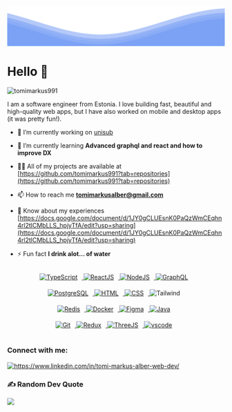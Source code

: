 ![](waves.svg)

<h1 align="left">Hello 👋</h1>

<p align="left"> <img src="https://komarev.com/ghpvc/?username=tomimarkus991&label=Profile%20views&color=4479F0&style=flat" alt="tomimarkus991" /> </p>

I am a software engineer from Estonia. I love building fast, beautiful and high-quality web apps, but I have also worked on mobile and desktop apps (it was pretty fun!).

- 🔭 I’m currently working on [unisub](https://github.com/tomimarkus991/unisub)

- 🌱 I’m currently learning **Advanced graphql and react and how to improve DX**

- 👨‍💻 All of my projects are available at [https://github.com/tomimarkus991?tab=repositories](https://github.com/tomimarkus991?tab=repositories)

- 📫 How to reach me **tomimarkusalber@gmail.com**

- 📄 Know about my experiences [https://docs.google.com/document/d/1JY0gCLUEsnK0PaQzWmCEqhn4rl2tlCMbLLS_hpjyTfA/edit?usp=sharing](https://docs.google.com/document/d/1JY0gCLUEsnK0PaQzWmCEqhn4rl2tlCMbLLS_hpjyTfA/edit?usp=sharing)

- ⚡ Fun fact **I drink alot... of water**

<br/>

<!-- Icons Resources -->
<!-- https://devicon.dev/ -->
<!-- https://cdn.jsdelivr.net/npm/simple-icons@v3/icons/ -->

<!-- Tech START -->

<div align="center" style="padding-bottom:20px;">
  <a href="https://www.typescriptlang.org/" target="_blank" rel="noreferrer">
      <img  alt="TypeScript" height="50px" style="padding-right:10px; ;" src="https://cdn.jsdelivr.net/gh/devicons/devicon/icons/typescript/typescript-plain.svg"/>
  </a>
  <a href="https://reactjs.org/" target="_blank" rel="noreferrer">
      <img  alt="ReactJS" height="50px" style="padding-right:10px;" src="https://cdn.jsdelivr.net/gh/devicons/devicon/icons/react/react-original.svg" />
  </a>
  <a href="https://nodejs.org/en/" target="_blank" rel="noreferrer">
      <img  alt="NodeJS" height="50px" style="padding-right:10px;" src="https://cdn.jsdelivr.net/gh/devicons/devicon/icons/nodejs/nodejs-original.svg"/>
  </a>
  <a href="https://www.graphql.com/" target="_blank" rel="noreferrer">
      <img  alt="GraphQL" height="50px" style="padding-right:10px;" src="https://cdn.jsdelivr.net/gh/devicons/devicon/icons/graphql/graphql-plain.svg"/>
  </a>  
</div>
<div align="center" style="padding-bottom:20px;">
  <a href="https://www.postgresql.org/" target="_blank" rel="noreferrer">
      <img  alt="PostgreSQL" height="50px" style="padding-right:10px;" src="https://cdn.jsdelivr.net/gh/devicons/devicon/icons/postgresql/postgresql-original.svg"/>
  </a>
  <a href="https://developer.mozilla.org/en-US/docs/Web/HTML" target="_blank" rel="noreferrer">
      <img  alt="HTML" height="50px" style="padding-right:10px;" src="https://cdn.jsdelivr.net/gh/devicons/devicon/icons/html5/html5-original.svg"/>
  </a>
  <a href="https://developer.mozilla.org/en-US/docs/Web/CSS" target="_blank" rel="noreferrer">
      <img alt="CSS" height="50px" style="padding-right:10px;" src="https://cdn.jsdelivr.net/gh/devicons/devicon/icons/css3/css3-original.svg"/>
  </a>
<img alt="Tailwind" height="50px" style="padding-right:10px;"  src="https://cdn.jsdelivr.net/gh/devicons/devicon/icons/tailwindcss/tailwindcss-plain.svg" />     
  </div>
          
<div align="center" style="padding-bottom:20px;">
  <a href="https://redis.io/" target="_blank" rel="noreferrer">
      <img  alt="Redis" height="50px" style="padding-right:10px;" src="https://cdn.jsdelivr.net/gh/devicons/devicon/icons/redis/redis-original-wordmark.svg"/>
  </a>
  <a href="https://www.docker.com/" target="_blank" rel="noreferrer">
      <img  alt="Docker" height="50px" style="padding-right:10px;" src="https://cdn.jsdelivr.net/gh/devicons/devicon/icons/docker/docker-plain-wordmark.svg"/>
  </a>
  <a href="https://www.figma.com/" target="_blank" rel="noreferrer">
      <img  alt="Figma" height="50px" style="padding-right:10px;" src="https://cdn.jsdelivr.net/gh/devicons/devicon/icons/figma/figma-original.svg"/> 
  </a>
    <a href="https://www.java.com/en/" target="_blank" rel="noreferrer">
      <img  alt="Java" height="50px" style="padding-right:10px;" src="https://cdn.jsdelivr.net/gh/devicons/devicon/icons/java/java-original.svg"/>
  </a>  
</div>

<div align="center">
  <a href="https://git-scm.com/" target="_blank" rel="noreferrer">
      <img  alt="Git" height="50px" style="padding-right:10px;" src="https://cdn.jsdelivr.net/gh/devicons/devicon/icons/git/git-original.svg"/>
  </a>
  <a href="https://www.figma.com/" target="_blank" rel="noreferrer">
      <img  alt="Redux" height="50px" style="padding-right:10px;" src="https://cdn.jsdelivr.net/gh/devicons/devicon/icons/redux/redux-original.svg"/> 
  </a>
  <a href="https://www.figma.com/" target="_blank" rel="noreferrer">
      <img  alt="ThreeJS" height="50px" style="padding-right:10px;" src="https://cdn.jsdelivr.net/gh/devicons/devicon/icons/threejs/threejs-original.svg"/> 
  </a>
    <a href="https://code.visualstudio.com/" target="_blank" rel="noreferrer">
      <img  alt="vscode" height="50px" style="padding-right:10px;"src="https://cdn.jsdelivr.net/gh/devicons/devicon/icons/vscode/vscode-original.svg"/>
  </a>
</div>

<!-- Tech END -->

<br>

<h3 align="left">Connect with me:</h3>
<a href="https://linkedin.com/in/https://www.linkedin.com/in/tomi-markus-alber-web-dev/" target="blank"><img align="center" src="https://raw.githubusercontent.com/rahuldkjain/github-profile-readme-generator/master/src/images/icons/Social/linked-in-alt.svg" alt="https://www.linkedin.com/in/tomi-markus-alber-web-dev/" height="30" width="40" /></a>

<br>

### ✍️ Random Dev Quote

![](https://quotes-github-readme.vercel.app/api?type=horizontal&theme=dark)
